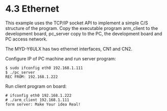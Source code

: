# 4.3 Ethernet

This example uses the TCP/IP socket API to implement a simple C/S structure of the program. Copy the executable program arm_client to the development board, pc_server copy to the PC, the development board and PC access network.

The MYD-Y6ULX has two ethernet interfaces, CN1 and CN2.

Configure IP of PC machine and run server program:

```
$ sudo ifconfig eth0 192.168.1.111
$ ./pc_server
REC FROM: 192.168.1.222
```

Run client program on board:

```
# ifconfig eth0 192.168.1.222
# ./arm_client 192.168.1.111
form server: Make Your idea Real!
```
